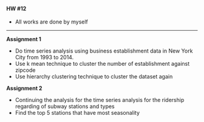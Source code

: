 #### HW #12

- All works are done by myself
--------------------------------------------

**Assignment 1**
- Do time series analysis using business establishment data in New York City from 1993 to 2014.
- Use k mean technique to cluster the number of establishment against zipcode
- Use hierarchy clustering technique to cluster the dataset again

**Assignment 2**
- Continuing the analysis for the time series analysis for the ridership regarding of subway stations and types
- Find the top 5 stations that have most seasonality

